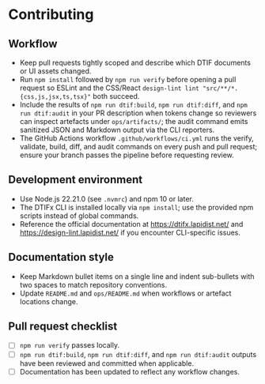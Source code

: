 # Contributing

## Workflow

- Keep pull requests tightly scoped and describe which DTIF documents or UI assets changed.
- Run `npm install` followed by `npm run verify` before opening a pull request so ESLint and the CSS/React `design-lint lint "src/**/*.{css,js,jsx,ts,tsx}"` both succeed.
- Include the results of `npm run dtif:build`, `npm run dtif:diff`, and `npm run dtif:audit` in your PR description when tokens change so reviewers can inspect artefacts under `ops/artifacts/`; the audit command emits sanitized JSON and Markdown output via the CLI reporters.
- The GitHub Actions workflow `.github/workflows/ci.yml` runs the verify, validate, build, diff, and audit commands on every push and pull request; ensure your branch passes the pipeline before requesting review.

## Development environment

- Use Node.js 22.21.0 (see `.nvmrc`) and npm 10 or later.
- The DTIFx CLI is installed locally via `npm install`; use the provided npm scripts instead of global commands.
- Reference the official documentation at https://dtifx.lapidist.net/ and https://design-lint.lapidist.net/ if you encounter CLI-specific issues.

## Documentation style

- Keep Markdown bullet items on a single line and indent sub-bullets with two spaces to match repository conventions.
- Update `README.md` and `ops/README.md` when workflows or artefact locations change.

## Pull request checklist

- [ ] `npm run verify` passes locally.
- [ ] `npm run dtif:build`, `npm run dtif:diff`, and `npm run dtif:audit` outputs have been reviewed and committed when applicable.
- [ ] Documentation has been updated to reflect any workflow changes.
